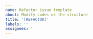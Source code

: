 ```yaml
---
name: Refactor issue template
about: Modify codes or the structure
title: '[REFACTOR]'
labels: ''
assignees: ''
---
```

